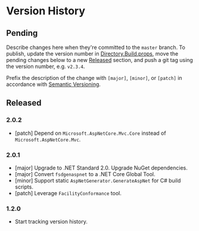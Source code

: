 # Version History

## Pending

Describe changes here when they're committed to the `master` branch. To publish, update the version number in [Directory.Build.props](src/Directory.Build.props), move the pending changes below to a new [Released](#released) section, and push a git tag using the version number, e.g. `v2.3.4`.

Prefix the description of the change with `[major]`, `[minor]`, or `[patch]` in accordance with [Semantic Versioning](https://semver.org/).

## Released

### 2.0.2

* [patch] Depend on `Microsoft.AspNetCore.Mvc.Core` instead of `Microsoft.AspNetCore.Mvc`.

### 2.0.1

* [major] Upgrade to .NET Standard 2.0. Upgrade NuGet dependencies.
* [major] Convert `fsdgenaspnet` to a .NET Core Global Tool.
* [minor] Support static `AspNetGenerator.GenerateAspNet` for C# build scripts.
* [patch] Leverage `FacilityConformance` tool.

### 1.2.0

* Start tracking version history.
